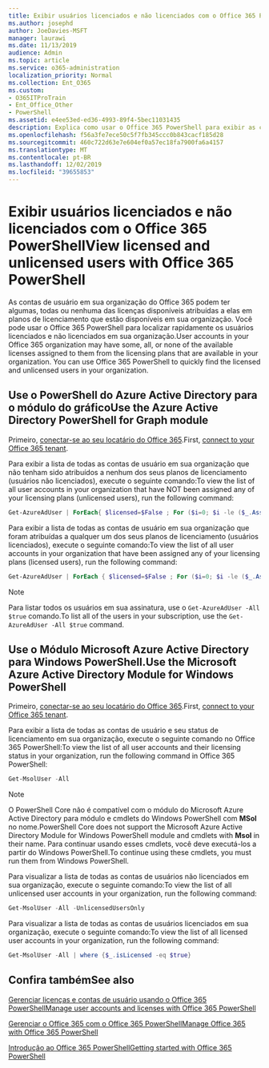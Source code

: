 ```yaml
---
title: Exibir usuários licenciados e não licenciados com o Office 365 PowerShell
ms.author: josephd
author: JoeDavies-MSFT
manager: laurawi
ms.date: 11/13/2019
audience: Admin
ms.topic: article
ms.service: o365-administration
localization_priority: Normal
ms.collection: Ent_O365
ms.custom:
- O365ITProTrain
- Ent_Office_Other
- PowerShell
ms.assetid: e4ee53ed-ed36-4993-89f4-5bec11031435
description: Explica como usar o Office 365 PowerShell para exibir as contas de usuários licenciados e não licenciados.
ms.openlocfilehash: f56a3fe7ece50c5f7fb345ccc0b843cacf185d28
ms.sourcegitcommit: 460c722d63e7e604ef0a57ec18fa7900fa6a4157
ms.translationtype: MT
ms.contentlocale: pt-BR
ms.lasthandoff: 12/02/2019
ms.locfileid: "39655853"
---
```

# <a name="view-licensed-and-unlicensed-users-with-office-365-powershell"></a><span data-ttu-id="46f38-103">Exibir usuários licenciados e não licenciados com o Office 365 PowerShell</span><span class="sxs-lookup"><span data-stu-id="46f38-103">View licensed and unlicensed users with Office 365 PowerShell</span></span>

<span data-ttu-id="46f38-p101">As contas de usuário em sua organização do Office 365 podem ter algumas, todas ou nenhuma das licenças disponíveis atribuídas a elas em planos de licenciamento que estão disponíveis em sua organização. Você pode usar o Office 365 PowerShell para localizar rapidamente os usuários licenciados e não licenciados em sua organização.</span><span class="sxs-lookup"><span data-stu-id="46f38-p101">User accounts in your Office 365 organization may have some, all, or none of the available licenses assigned to them from the licensing plans that are available in your organization. You can use Office 365 PowerShell to quickly find the licensed and unlicensed users in your organization.</span></span>

## <a name="use-the-azure-active-directory-powershell-for-graph-module"></a><span data-ttu-id="46f38-106">Use o PowerShell do Azure Active Directory para o módulo do gráfico</span><span class="sxs-lookup"><span data-stu-id="46f38-106">Use the Azure Active Directory PowerShell for Graph module</span></span>

<span data-ttu-id="46f38-107">Primeiro, [conectar-se ao seu locatário do Office 365](connect-to-office-365-powershell.md#connect-with-the-azure-active-directory-powershell-for-graph-module).</span><span class="sxs-lookup"><span data-stu-id="46f38-107">First, [connect to your Office 365 tenant](connect-to-office-365-powershell.md#connect-with-the-azure-active-directory-powershell-for-graph-module).</span></span>
 
<span data-ttu-id="46f38-108">Para exibir a lista de todas as contas de usuário em sua organização que não tenham sido atribuídos a nenhum dos seus planos de licenciamento (usuários não licenciados), execute o seguinte comando:</span><span class="sxs-lookup"><span data-stu-id="46f38-108">To view the list of all user accounts in your organization that have NOT been assigned any of your licensing plans (unlicensed users), run the following command:</span></span>
  
```powershell
Get-AzureAdUser | ForEach{ $licensed=$False ; For ($i=0; $i -le ($_.AssignedLicenses | Measure).Count ; $i++) { If( [string]::IsNullOrEmpty(  $_.AssignedLicenses[$i].disabledplans ) -ne $True) { $licensed=$true } } ; If( $licensed -eq $false) { Write-Host $_.UserPrincipalName} }
```

<span data-ttu-id="46f38-109">Para exibir a lista de todas as contas de usuário em sua organização que foram atribuídas a qualquer um dos seus planos de licenciamento (usuários licenciados), execute o seguinte comando:</span><span class="sxs-lookup"><span data-stu-id="46f38-109">To view the list of all user accounts in your organization that have been assigned any of your licensing plans (licensed users), run the following command:</span></span>
  
```powershell
Get-AzureAdUser | ForEach { $licensed=$False ; For ($i=0; $i -le ($_.AssignedLicenses | Measure).Count ; $i++) { If( [string]::IsNullOrEmpty(  $_.AssignedLicenses[$i].disabledplans ) -ne $True) { $licensed=$true } } ; If( $licensed -eq $true) { Write-Host $_.UserPrincipalName} }
```
>[!Note]
><span data-ttu-id="46f38-110">Para listar todos os usuários em sua assinatura, use o `Get-AzureAdUser -All $true` comando.</span><span class="sxs-lookup"><span data-stu-id="46f38-110">To list all of the users in your subscription, use the `Get-AzureAdUser -All $true` command.</span></span>
>

## <a name="use-the-microsoft-azure-active-directory-module-for-windows-powershell"></a><span data-ttu-id="46f38-111">Use o Módulo Microsoft Azure Active Directory para Windows PowerShell.</span><span class="sxs-lookup"><span data-stu-id="46f38-111">Use the Microsoft Azure Active Directory Module for Windows PowerShell</span></span>

<span data-ttu-id="46f38-112">Primeiro, [conectar-se ao seu locatário do Office 365](connect-to-office-365-powershell.md#connect-with-the-microsoft-azure-active-directory-module-for-windows-powershell).</span><span class="sxs-lookup"><span data-stu-id="46f38-112">First, [connect to your Office 365 tenant](connect-to-office-365-powershell.md#connect-with-the-microsoft-azure-active-directory-module-for-windows-powershell).</span></span>

<span data-ttu-id="46f38-113">Para exibir a lista de todas as contas de usuário e seu status de licenciamento em sua organização, execute o seguinte comando no Office 365 PowerShell:</span><span class="sxs-lookup"><span data-stu-id="46f38-113">To view the list of all user accounts and their licensing status in your organization, run the following command in Office 365 PowerShell:</span></span>
  
```powershell
Get-MsolUser -All
```

>[!Note]
><span data-ttu-id="46f38-114">O PowerShell Core não é compatível com o módulo do Microsoft Azure Active Directory para módulo e cmdlets do Windows PowerShell com **MSol** no nome.</span><span class="sxs-lookup"><span data-stu-id="46f38-114">PowerShell Core does not support the Microsoft Azure Active Directory Module for Windows PowerShell module and cmdlets with **Msol** in their name.</span></span> <span data-ttu-id="46f38-115">Para continuar usando esses cmdlets, você deve executá-los a partir do Windows PowerShell.</span><span class="sxs-lookup"><span data-stu-id="46f38-115">To continue using these cmdlets, you must run them from Windows PowerShell.</span></span>
>

<span data-ttu-id="46f38-116">Para visualizar a lista de todas as contas de usuários não licenciados em sua organização, execute o seguinte comando:</span><span class="sxs-lookup"><span data-stu-id="46f38-116">To view the list of all unlicensed user accounts in your organization, run the following command:</span></span>
  
```powershell
Get-MsolUser -All -UnlicensedUsersOnly
```

<span data-ttu-id="46f38-117">Para visualizar a lista de todas as contas de usuários licenciados em sua organização, execute o seguinte comando:</span><span class="sxs-lookup"><span data-stu-id="46f38-117">To view the list of all licensed user accounts in your organization, run the following command:</span></span>
  
```powershell
Get-MsolUser -All | where {$_.isLicensed -eq $true}
```

## <a name="see-also"></a><span data-ttu-id="46f38-118">Confira também</span><span class="sxs-lookup"><span data-stu-id="46f38-118">See also</span></span>

[<span data-ttu-id="46f38-119">Gerenciar licenças e contas de usuário usando o Office 365 PowerShell</span><span class="sxs-lookup"><span data-stu-id="46f38-119">Manage user accounts and licenses with Office 365 PowerShell</span></span>](manage-user-accounts-and-licenses-with-office-365-powershell.md)
  
[<span data-ttu-id="46f38-120">Gerenciar o Office 365 com o Office 365 PowerShell</span><span class="sxs-lookup"><span data-stu-id="46f38-120">Manage Office 365 with Office 365 PowerShell</span></span>](manage-office-365-with-office-365-powershell.md)
  
[<span data-ttu-id="46f38-121">Introdução ao Office 365 PowerShell</span><span class="sxs-lookup"><span data-stu-id="46f38-121">Getting started with Office 365 PowerShell</span></span>](getting-started-with-office-365-powershell.md)
